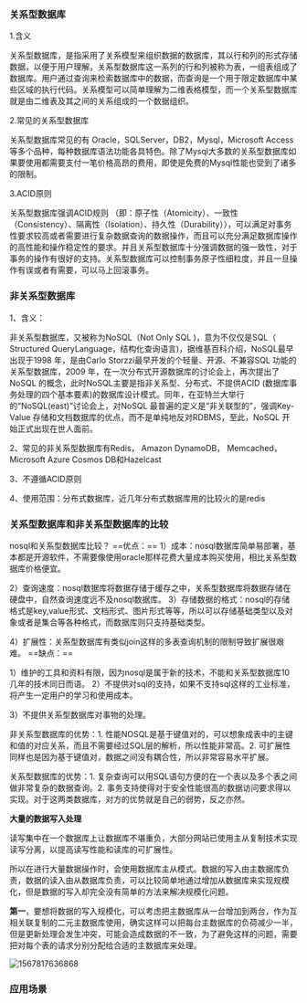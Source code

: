### 关系型数据库

1.含义

关系型数据库，是指采用了关系模型来组织数据的数据库，其以行和列的形式存储数据，以便于用户理解，关系型数据库这一系列的行和列被称为表，一组表组成了数据库。用户通过查询来检索数据库中的数据，而查询是一个用于限定数据库中某些区域的执行代码。关系模型可以简单理解为二维表格模型，而一个关系型数据库就是由二维表及其之间的关系组成的一个数据组织。



2.常见的关系型数据库

关系型数据库常见的有 Oracle，SQLServer，DB2，Mysql，Microsoft Access等多个品种，每种数据库语法功能各具特色。除了Mysql大多数的关系型数据库如果要使用都需要支付一笔价格高昂的费用，即使是免费的Mysql性能也受到了诸多的限制。



3.ACID原则

关系型数据库强调ACID规则
（即：原子性（Atomicity）、一致性（Consistency）、隔离性（Isolation）、持久性（Durability）），可以满足对事务性要求较高或者需要进行复杂数据查询的数据操作，而且可以充分满足数据库操作的高性能和操作稳定性的要求。并且关系型数据库十分强调数据的强一致性，对于事务的操作有很好的支持。关系型数据库可以控制事务原子性细粒度，并且一旦操作有误或者有需要，可以马上回滚事务。



### 非关系型数据库

1、含义：

非关系型数据库，又被称为NoSQL（Not Only SQL )，意为不仅仅是SQL（ Structured QueryLanguage，结构化查询语言)，据维基百科介绍，NoSQL最早出现于1998 年，是由Carlo Storzzi最早开发的个轻量、开源、不兼容SQL 功能的关系型数据库，2009 年，在一次分布式开源数据库的讨论会上，再次提出了NoSQL 的概念，此时NoSQL主要是指非关系型、分布式、不提供ACID (数据库事务处理的四个基本要素)的数据库设计模式。同年，在亚特兰大举行的“NoSQL(east)”讨论会上，对NoSQL 最普遍的定义是“非关联型的”，强调Key-Value 存储和文档数据库的优点，而不是单纯地反对RDBMS，至此，NoSQL 开始正式出现在世人面前。



2、常见的非关系型数据库有Redis， Amazon DynamoDB， Memcached，
Microsoft Azure Cosmos DB和Hazelcast



3、不遵循ACID原则



4、使用范围：分布式数据库，近几年分布式数据库用的比较火的是redis



### 关系型数据库和非关系型数据库的比较

nosql和关系型数据库比较？
==优点：==
1）成本：nosql数据库简单易部署，基本都是开源软件，不需要像使用oracle那样花费大量成本购买使用，相比关系型数据库价格便宜。

2）查询速度：nosql数据库将数据存储于缓存之中，关系型数据库将数据存储在硬盘中，自然查询速度远不及nosql数据库。
3）存储数据的格式：nosql的存储格式是key,value形式、文档形式、图片形式等等，所以可以存储基础类型以及对象或者是集合等各种格式，而数据库则只支持基础类型。

4）扩展性：关系型数据库有类似join这样的多表查询机制的限制导致扩展很艰难。
==缺点：==

1）维护的工具和资料有限，因为nosql是属于新的技术，不能和关系型数据库10几年的技术同日而语。
2）不提供对sql的支持，如果不支持sql这样的工业标准，将产生一定用户的学习和使用成本。

3）不提供关系型数据库对事物的处理。





非关系型数据库的优势：1. 性能NOSQL是基于键值对的，可以想象成表中的主键和值的对应关系，而且不需要经过SQL层的解析，所以性能非常高。2. 可扩展性同样也是因为基于键值对，数据之间没有耦合性，所以非常容易水平扩展。

关系型数据库的优势：1. 复杂查询可以用SQL语句方便的在一个表以及多个表之间做非常复杂的数据查询。2. 事务支持使得对于安全性能很高的数据访问要求得以实现。对于这两类数据库，对方的优势就是自己的弱势，反之亦然。



**大量的数据写入处理**

读写集中在一个数据库上让数据库不堪重负，大部分网站已使用主从复制技术实现读写分离，以提高读写性能和读库的可扩展性。

所以在进行大量数据操作时，会使用数据库主从模式。数据的写入由主数据库负责，数据的读入由从数据库负责，可以比较简单地通过增加从数据库来实现规模化，但是数据的写入却完全没有简单的方法来解决规模化问题。

**第一**，要想将数据的写入规模化，可以考虑把主数据库从一台增加到两台，作为互相关联复制的二元主数据库使用，确实这样可以把每台主数据库的负荷减少一半，但是更新处理会发生冲突，可能会造成数据的不一致，为了避免这样的问题，需要把对每个表的请求分别分配给合适的主数据库来处理。

![1567817636868](C:\Users\Zhangxinuser\AppData\Roaming\Typora\typora-user-images\1567817636868.png)










### 应用场景

